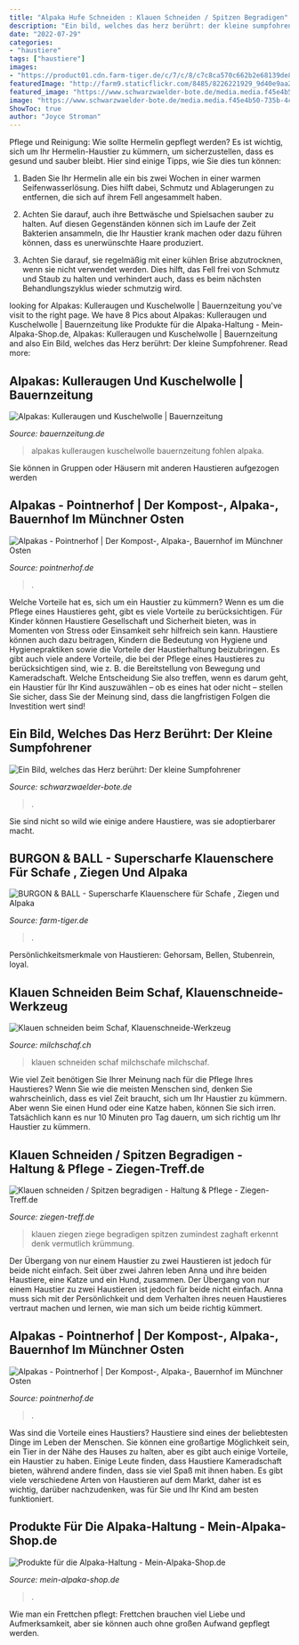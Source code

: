 ```yaml
---
title: "Alpaka Hufe Schneiden : Klauen Schneiden / Spitzen Begradigen"
description: "Ein bild, welches das herz berührt: der kleine sumpfohrener"
date: "2022-07-29"
categories:
- "haustiere"
tags: ["haustiere"]
images:
- "https://product01.cdn.farm-tiger.de/c/7/c/8/c7c8ca570c662b2e68139de879d48a07a8184778_AAH_SS_burgon_and_ball_burgon_supersharp_footrot_shear_02_large_big.jpg"
featuredImage: "http://farm9.staticflickr.com/8485/8226221929_9d40e9aa26.jpg"
featured_image: "https://www.schwarzwaelder-bote.de/media.media.f45e4b50-735b-4c10-ab45-f7a625224116.original1024.jpg"
image: "https://www.schwarzwaelder-bote.de/media.media.f45e4b50-735b-4c10-ab45-f7a625224116.original1024.jpg"
ShowToc: true
author: "Joyce Stroman"
---
```



Pflege und Reinigung: Wie sollte Hermelin gepflegt werden?
Es ist wichtig, sich um Ihr Hermelin-Haustier zu kümmern, um sicherzustellen, dass es gesund und sauber bleibt. Hier sind einige Tipps, wie Sie dies tun können:
1. Baden Sie Ihr Hermelin alle ein bis zwei Wochen in einer warmen Seifenwasserlösung. Dies hilft dabei, Schmutz und Ablagerungen zu entfernen, die sich auf ihrem Fell angesammelt haben.

2. Achten Sie darauf, auch ihre Bettwäsche und Spielsachen sauber zu halten. Auf diesen Gegenständen können sich im Laufe der Zeit Bakterien ansammeln, die Ihr Haustier krank machen oder dazu führen können, dass es unerwünschte Haare produziert.

3. Achten Sie darauf, sie regelmäßig mit einer kühlen Brise abzutrocknen, wenn sie nicht verwendet werden. Dies hilft, das Fell frei von Schmutz und Staub zu halten und verhindert auch, dass es beim nächsten Behandlungszyklus wieder schmutzig wird.

	

		
looking for Alpakas: Kulleraugen und Kuschelwolle | Bauernzeitung you've visit to the right page. We have 8 Pics about Alpakas: Kulleraugen und Kuschelwolle | Bauernzeitung like Produkte für die Alpaka-Haltung - Mein-Alpaka-Shop.de, Alpakas: Kulleraugen und Kuschelwolle | Bauernzeitung and also Ein Bild, welches das Herz berührt: Der kleine Sumpfohrener. Read more:
		
    
## Alpakas: Kulleraugen Und Kuschelwolle | Bauernzeitung

<img loading=lazy src="https://www.bauernzeitung.de/wp-content/uploads/2020/03/Alpakastute-mit-Fohlen.jpg" onerror="this.onerror=null;this.src='https://tse1.mm.bing.net/th?id=OIP.ZNorLe8-ckXOuzFiPdrw-wHaLo&amp;pid=15.1';" alt="Alpakas: Kulleraugen und Kuschelwolle | Bauernzeitung">

_Source: bauernzeitung.de_

>alpakas kulleraugen kuschelwolle bauernzeitung fohlen alpaka. 

	

Sie können in Gruppen oder Häusern mit anderen Haustieren aufgezogen werden

    
## Alpakas - Pointnerhof | Der Kompost-, Alpaka-, Bauernhof Im Münchner Osten

<img loading=lazy src="https://image.jimcdn.com/app/cms/image/transf/dimension=284x10000:format=jpg/path/se4980e50c6d8a3e1/image/i72be36ae20ab3cbc/version/1538413114/toll-tier-alpaka-alpakas-alpakawanderung-vlies-wolle-scheren-flauschig-kulleraugen-groß-alpakasattel-schwarz-fellzeichnung.jpg" onerror="this.onerror=null;this.src='https://tse4.mm.bing.net/th?id=OIP.1l-0Nc9hA_asu8maNiW6mgAAAA&amp;pid=15.1';" alt="Alpakas - Pointnerhof | Der Kompost-, Alpaka-, Bauernhof im Münchner Osten">

_Source: pointnerhof.de_

>. 

	

Welche Vorteile hat es, sich um ein Haustier zu kümmern?
Wenn es um die Pflege eines Haustieres geht, gibt es viele Vorteile zu berücksichtigen. Für Kinder können Haustiere Gesellschaft und Sicherheit bieten, was in Momenten von Stress oder Einsamkeit sehr hilfreich sein kann. Haustiere können auch dazu beitragen, Kindern die Bedeutung von Hygiene und Hygienepraktiken sowie die Vorteile der Haustierhaltung beizubringen. Es gibt auch viele andere Vorteile, die bei der Pflege eines Haustieres zu berücksichtigen sind, wie z. B. die Bereitstellung von Bewegung und Kameradschaft. Welche Entscheidung Sie also treffen, wenn es darum geht, ein Haustier für Ihr Kind auszuwählen – ob es eines hat oder nicht – stellen Sie sicher, dass Sie der Meinung sind, dass die langfristigen Folgen die Investition wert sind!

    
## Ein Bild, Welches Das Herz Berührt: Der Kleine Sumpfohrener

<img loading=lazy src="https://www.schwarzwaelder-bote.de/media.media.f45e4b50-735b-4c10-ab45-f7a625224116.original1024.jpg" onerror="this.onerror=null;this.src='https://tse3.mm.bing.net/th?id=OIP.0ZDaVwu7NSarGKEPi8bJIwHaE8&amp;pid=15.1';" alt="Ein Bild, welches das Herz berührt: Der kleine Sumpfohrener">

_Source: schwarzwaelder-bote.de_

>. 

	

Sie sind nicht so wild wie einige andere Haustiere, was sie adoptierbarer macht.

    
## BURGON &amp; BALL - Superscharfe Klauenschere Für Schafe , Ziegen Und Alpaka

<img loading=lazy src="https://product01.cdn.farm-tiger.de/c/7/c/8/c7c8ca570c662b2e68139de879d48a07a8184778_AAH_SS_burgon_and_ball_burgon_supersharp_footrot_shear_02_large_big.jpg" onerror="this.onerror=null;this.src='https://tse3.mm.bing.net/th?id=OIP.co5RDrjBQYD5sDQeUWVrxwHaHa&amp;pid=15.1';" alt="BURGON &amp; BALL - Superscharfe Klauenschere für Schafe , Ziegen und Alpaka">

_Source: farm-tiger.de_

>. 

	

Persönlichkeitsmerkmale von Haustieren: Gehorsam, Bellen, Stubenrein, loyal.

    
## Klauen Schneiden Beim Schaf, Klauenschneide-Werkzeug

<img loading=lazy src="http://www.milchschaf.ch/images/C_8803.jpg" onerror="this.onerror=null;this.src='https://tse4.mm.bing.net/th?id=OIP.PSjTuiSmw4LKiMJqY7aXRAAAAA&amp;pid=15.1';" alt="Klauen schneiden beim Schaf, Klauenschneide-Werkzeug">

_Source: milchschaf.ch_

>klauen schneiden schaf milchschafe milchschaf. 

	

Wie viel Zeit benötigen Sie Ihrer Meinung nach für die Pflege Ihres Haustieres?
Wenn Sie wie die meisten Menschen sind, denken Sie wahrscheinlich, dass es viel Zeit braucht, sich um Ihr Haustier zu kümmern. Aber wenn Sie einen Hund oder eine Katze haben, können Sie sich irren. Tatsächlich kann es nur 10 Minuten pro Tag dauern, um sich richtig um Ihr Haustier zu kümmern.

    
## Klauen Schneiden / Spitzen Begradigen - Haltung &amp; Pflege - Ziegen-Treff.de

<img loading=lazy src="http://farm9.staticflickr.com/8485/8226221929_9d40e9aa26.jpg" onerror="this.onerror=null;this.src='https://tse2.mm.bing.net/th?id=OIP.o3HUkA3_aqJE-ecMfIbmNwHaHa&amp;pid=15.1';" alt="Klauen schneiden / Spitzen begradigen - Haltung &amp; Pflege - Ziegen-Treff.de">

_Source: ziegen-treff.de_

>klauen ziegen ziege begradigen spitzen zumindest zaghaft erkennt denk vermutlich krümmung. 

	

Der Übergang von nur einem Haustier zu zwei Haustieren ist jedoch für beide nicht einfach.
Seit über zwei Jahren leben Anna und ihre beiden Haustiere, eine Katze und ein Hund, zusammen. Der Übergang von nur einem Haustier zu zwei Haustieren ist jedoch für beide nicht einfach. Anna muss sich mit der Persönlichkeit und dem Verhalten ihres neuen Haustieres vertraut machen und lernen, wie man sich um beide richtig kümmert.

    
## Alpakas - Pointnerhof | Der Kompost-, Alpaka-, Bauernhof Im Münchner Osten

<img loading=lazy src="https://image.jimcdn.com/app/cms/image/transf/dimension=284x10000:format=jpg/path/se4980e50c6d8a3e1/image/i7c5d3fff83ec6823/version/1538413570/toll-tier-alpaka-alpakas-alpakawanderung-vlies-wolle-scheren-flauschig-kulleraugen-weiß-muc.jpg" onerror="this.onerror=null;this.src='https://tse1.mm.bing.net/th?id=OIP.Kv5ePCCJEbtF_QN15pnN5AAAAA&amp;pid=15.1';" alt="Alpakas - Pointnerhof | Der Kompost-, Alpaka-, Bauernhof im Münchner Osten">

_Source: pointnerhof.de_

>. 

	

Was sind die Vorteile eines Haustiers?
Haustiere sind eines der beliebtesten Dinge im Leben der Menschen. Sie können eine großartige Möglichkeit sein, ein Tier in der Nähe des Hauses zu halten, aber es gibt auch einige Vorteile, ein Haustier zu haben. Einige Leute finden, dass Haustiere Kameradschaft bieten, während andere finden, dass sie viel Spaß mit ihnen haben. Es gibt viele verschiedene Arten von Haustieren auf dem Markt, daher ist es wichtig, darüber nachzudenken, was für Sie und Ihr Kind am besten funktioniert.

    
## Produkte Für Die Alpaka-Haltung - Mein-Alpaka-Shop.de

<img loading=lazy src="https://image.jimcdn.com/app/cms/image/transf/none/path/sdb5107a0ecad18f6/image/ib2bd482ee2a06f42/version/1613766033/image.jpg" onerror="this.onerror=null;this.src='https://tse2.mm.bing.net/th?id=OIP.Qw4XevmhoItdJRPm9jlfnQHaFj&amp;pid=15.1';" alt="Produkte für die Alpaka-Haltung - Mein-Alpaka-Shop.de">

_Source: mein-alpaka-shop.de_

>. 

	

Wie man ein Frettchen pflegt: Frettchen brauchen viel Liebe und Aufmerksamkeit, aber sie können auch ohne großen Aufwand gepflegt werden.

